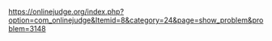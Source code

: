 https://onlinejudge.org/index.php?option=com_onlinejudge&Itemid=8&category=24&page=show_problem&problem=3148
